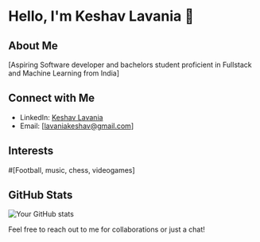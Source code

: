 # Hello, I'm Keshav Lavania 👋

## About Me
[Aspiring Software developer and bachelors student proficient in Fullstack and Machine Learning from India]

## Connect with Me
- LinkedIn: [Keshav Lavania](https://www.linkedin.com/in/keshav-lavania-942a33267/)
- Email: [lavaniakeshav@gmail.com]

## Interests
#[Football, music, chess, videogames]

## GitHub Stats
![Your GitHub stats](https://github-readme-stats.vercel.app/api?username=YourGitHubUsername&show_icons=true&theme=radical)

Feel free to reach out to me for collaborations or just a chat!
